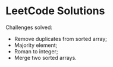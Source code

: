 # LeetCode Solutions

Challenges solved:
- Remove duplicates from sorted array;
- Majority element;
- Roman to integer;
- Merge two sorted arrays.